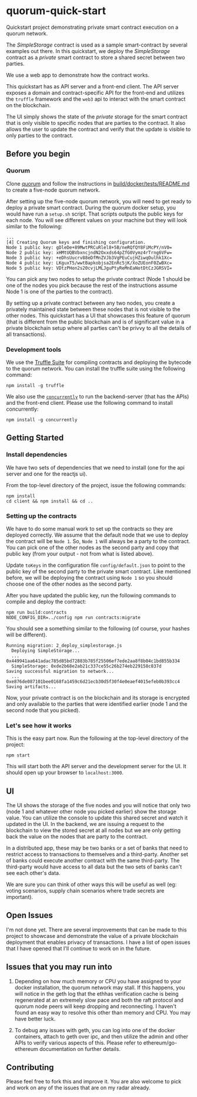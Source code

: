 # quorum-quick-start
Quickstart project demonstrating private smart contract execution on a quorum network. 

The *SimpleStorage* contract is used as a sample smart-contract by several examples out there. In this quickstart, we deploy the *SimpleStorage* contract as a *private* smart contract to store a shared secret between two parties. 

We use a web app to demonstrate how the contract works.

This quickstart has as API server and a front-end client. The API server exposes a domain and contract-specific API for the front-end and utilizes the `truffle` framework and the `web3` api to interact with the smart contract on the blockchain. 

The UI simply shows the state of the *private* storage for the smart contract that is only visible to specific nodes that are parties to the contract. It also allows the user to update the contract and verify that the update is visible to only parties to the contract. 

## Before you begin

### Quorum
Clone [quorum](https://github.com/azeem-r00t/quorum) and follow the instructions in [build/docker/tests/README.md](https://github.com/azeem-r00t/quorum/tree/master/build/docker/tests/README.md) to create a five-node quorum network. 

After setting up the five-node quorum network, you will need to get ready to deploy a private smart contract. During the quorum docker setup, you would have run a `setup.sh` script. That scripts outputs the public keys for each node. You will see different values on your machine but they will look similar to the following: 

```
...
[4] Creating Quorum keys and finishing configuration.
Node 1 public key: gDleDe+89MwtPRCuRlel8+5B/neRQfQY8FiMcPY/nV0=
Node 2 public key: xHMtUQBVbxncjndN2Oxxds64pZfG0Vymz4rTrng6VFw=
Node 3 public key: +eDhsUucrv88eDfMnZVJb3VgPEuCujHZiwqOulhk1Xc=
Node 4 public key: LKguxT5/wwtBapkobjsa2EnRc5jK/XoZUEonF0ZwBXc=
Node 5 public key: VDtzPHon2s20cvjLMLJguPtyReMnEaNotDtCzJGRSVI=
```

You can pick any two nodes to setup the private contract (Node 1 should be one of the nodes you pick because the rest of the instructions assume Node 1 is one of the parties to the contract). 

By setting up a private contract between any two nodes, you create a privately maintained state between these nodes that is not visible to the other nodes. This quickstart has a UI that showcases this feature of quorum (that is different from the public blockchain and is of significant value in a private blockchain setup where all parties can't be privvy to all the details of all transactions). 

### Development tools
We use the [Truffle Suite](http://truffleframework.com/) for compiling contracts and deploying the bytecode to the quorum network. You can install the truffle suite using the following command: 

```npm install -g truffle```

We also use the [`concurrently`]() to run the backend-server (that has the APIs) and the front-end client. Please use the following command to install concurrently: 

```npm install -g concurrently```

## Getting Started 

### Install dependencies 
We have two sets of dependencies that we need to install (one for the api server and one for the reactjs ui).

From the top-level directory of the project, issue the following commands: 

```
npm install
cd client && npm install && cd ..
```

### Setting up the contracts
We have to do some manual work to set up the contracts so they are deployed correctly. We assume that the default node that we use to deploy the contract will be `Node 1`. So, `Node 1` will always be a party to the contract. You can pick one of the other nodes as the second party and copy that public key (from your output - not from what is listed above). 

Update `toKeys` in the configuration file `config/default.json` to point to the public key of the second party to the private smart contract. Like mentioned before, we will be deploying the contract using ``Node 1`` so you should choose one of the other nodes as the second party. 

After you have updated the public key, run the following commands to compile and deploy the contract: 

```
npm run build:contracts
NODE_CONFIG_DIR=../config npm run contracts:migrate
```

You should see a something similar to the following (of course, your hashes will be different). 

```
Running migration: 2_deploy_simplestorage.js
  Deploying SimpleStorage...
  ... 0x449941aa641adac785d85bd72883b785f25506ef7ede2aa8f8b04c1bd855b334
  SimpleStorage: 0xde2b68e2ab21c337ce55c26b274eb229158c837d
Saving successful migration to network...
  ... 0xe876de087101bee0168fa1459c6d21ecb30d5f30f4e0eaef4015efeb0b393cc4
Saving artifacts...
```

Now, your private contract is on the blockchain and its storage is encrypted and only available to the parties that were identified earlier (node 1 and the second node that you picked). 

### Let's see how it works

This is the easy part now. Run the following at the top-level directory of the project: 

```npm start```

This will start both the API server and the development server for the UI. It should open up your browser to ```localhost:3000```. 

## UI 

The UI shows the storage of the five nodes and you will notice that only two (node 1 and whatever other node you picked earlier) show the storage value. You can utilize the console to update this shared secret and watch it updated in the UI. In the backend, we are issuing a request to the blockchain to view the stored secret at all nodes but we are only getting back the value on the nodes that are party to the contract. 

In a distributed app, these may be two banks or a set of banks that need to restrict access to transactions to themselves and a third-party. Another set of banks could execute another contract with the same third-party. The third-party would have access to all data but the two sets of banks can't see each other's data. 

We are sure you can think of other ways this will be useful as well (eg: voting scenarios, supply chain scenarios where trade secrets are important). 

## Open Issues

I'm not done yet. There are several improvements that can be made to this project to showcase and demonstrate the value of a private blockchain deployment that enables privacy of transactions. I have a list of open issues that I have opened that I'll continue to work on in the future. 

## Issues that you may run into 

1. Depending on how much memory or CPU you have assigned to your docker installation, the quorum network may stall. If this happens, you will notice in the geth log that the ethhas verification cache is being regenerated at an extremely slow pace and both the raft protocol and quorum node peers will keep dropping and reconnecting. I haven't found an easy way to resolve this other than memory and CPU. You may have better luck. 

2. To debug any issues with geth, you can log into one of the docker containers, attach to geth over ipc, and then utilize the admin and other APIs to verify various aspects of this. Please refer to ethereum/go-ethereum documentation on further details. 

## Contributing 

Please feel free to fork this and improve it. You are also welcome to pick and work on any of the issues that are on my radar already.  

